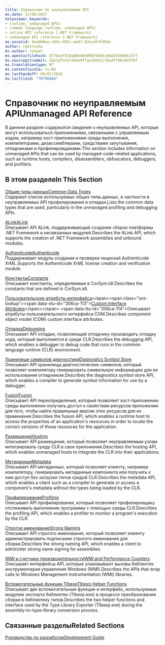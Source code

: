```yaml
---
title: Справочник по неуправляемым API
ms.date: 11/06/2017
helpviewer_keywords:
- runtime, unmanaged APIs
- common language runtime, unmanaged APIs
- native API reference [.NET Framework]
- unmanaged API reference [.NET Framework]
ms.assetid: 9aa000ee-c04c-492c-ae4f-83ecdf4fdbbe
author: rpetrusha
ms.author: ronpet
ms.openlocfilehash: 677bee7319a80e405098f0dd5c8684765806c5f7
ms.sourcegitcommit: d2e1dfa7ef2d4e9ffae3d431cf6a4ffd9c8d378f
ms.translationtype: HT
ms.contentlocale: ru-RU
ms.lasthandoff: 09/07/2019
ms.locfileid: "70796884"
---
```

# <a name="unmanaged-api-reference"></a><span data-ttu-id="306ca-102">Справочник по неуправляемым API</span><span class="sxs-lookup"><span data-stu-id="306ca-102">Unmanaged API Reference</span></span>
<span data-ttu-id="306ca-103">В данном разделе содержатся сведения о неуправляемых API, которые могут использоваться приложениями, связанными с управляемым кодом, например хост-приложениями среды выполнения, компиляторами, дизассемблерами, средствами запутывания, отладчиками и профилировщиками.</span><span class="sxs-lookup"><span data-stu-id="306ca-103">This section includes information on unmanaged APIs that can be used by managed-code-related applications, such as runtime hosts, compilers, disassemblers, obfuscators, debuggers, and profilers.</span></span>  
  
## <a name="in-this-section"></a><span data-ttu-id="306ca-104">В этом разделе</span><span class="sxs-lookup"><span data-stu-id="306ca-104">In This Section</span></span>  
 [<span data-ttu-id="306ca-105">Общие типы данных</span><span class="sxs-lookup"><span data-stu-id="306ca-105">Common Data Types</span></span>](common-data-types-unmanaged-api-reference.md)  
 <span data-ttu-id="306ca-106">Содержит список используемых общих типы данных, в частности в неуправляемых API профилирования и отладки.</span><span class="sxs-lookup"><span data-stu-id="306ca-106">Lists the common data types that are used, particularly in the unmanaged profiling and debugging APIs.</span></span>  
  
 [<span data-ttu-id="306ca-107">ALink</span><span class="sxs-lookup"><span data-stu-id="306ca-107">ALink</span></span>](./alink/index.md)  
 <span data-ttu-id="306ca-108">Описывает API ALink, поддерживающий создание сборок платформы .NET Framework и несвязанных модулей.</span><span class="sxs-lookup"><span data-stu-id="306ca-108">Describes the ALink API, which supports the creation of .NET Framework assemblies and unbound modules.</span></span>  
  
 [<span data-ttu-id="306ca-109">Authenticode</span><span class="sxs-lookup"><span data-stu-id="306ca-109">Authenticode</span></span>](./authenticode/index.md)  
 <span data-ttu-id="306ca-110">Поддерживает модуль создания и проверки лицензий Authenticode XrML.</span><span class="sxs-lookup"><span data-stu-id="306ca-110">Supports the Authenticode XrML license creation and verification module.</span></span>  
  
 [<span data-ttu-id="306ca-111">Константы</span><span class="sxs-lookup"><span data-stu-id="306ca-111">Constants</span></span>](constants-unmanaged-api-reference.md)  
 <span data-ttu-id="306ca-112">Описывает константы, определяемые в CorSym.idl.</span><span class="sxs-lookup"><span data-stu-id="306ca-112">Describes the constants that are defined in CorSym.idl.</span></span>  
  
 <span data-ttu-id="306ca-113">[Пользовательские атрибуты интерфейса](https://docs.microsoft.com/previous-versions/dotnet/netframework-4.0/ms231946(v=vs.100))</span><span class="sxs-lookup"><span data-stu-id="306ca-113">[Custom Interface Attributes](https://docs.microsoft.com/previous-versions/dotnet/netframework-4.0/ms231946(v=vs.100))</span></span>  
 <span data-ttu-id="306ca-114">Описывает атрибуты пользовательского интерфейса COM.</span><span class="sxs-lookup"><span data-stu-id="306ca-114">Describes component object model (COM) custom interface attributes.</span></span>  
  
 [<span data-ttu-id="306ca-115">Отладка</span><span class="sxs-lookup"><span data-stu-id="306ca-115">Debugging</span></span>](./debugging/index.md)  
 <span data-ttu-id="306ca-116">Описывает API отладки, позволяющий отладчику производить отладку кода, который выполняется в среде CLR.</span><span class="sxs-lookup"><span data-stu-id="306ca-116">Describes the debugging API, which enables a debugger to debug code that runs in the common language runtime (CLR) environment.</span></span>  
  
 [<span data-ttu-id="306ca-117">Хранилище символов диагностики</span><span class="sxs-lookup"><span data-stu-id="306ca-117">Diagnostics Symbol Store</span></span>](./diagnostics/index.md)  
 <span data-ttu-id="306ca-118">Описывает API хранилища диагностических символов, который позволяет компилятору генерировать символьную информацию для ее использования отладчиком.</span><span class="sxs-lookup"><span data-stu-id="306ca-118">Describes the diagnostics symbol store API, which enables a compiler to generate symbol information for use by a debugger.</span></span>  
  
 [<span data-ttu-id="306ca-119">Fusion</span><span class="sxs-lookup"><span data-stu-id="306ca-119">Fusion</span></span>](./fusion/index.md)  
 <span data-ttu-id="306ca-120">Описывает API переопределения, который позволяет хост-приложению среды выполнения получать доступ к свойствам ресурсов приложения для того, чтобы найти правильные версии этих ресурсов для их применения.</span><span class="sxs-lookup"><span data-stu-id="306ca-120">Describes the fusion API, which enables a runtime host to access the properties of an application's resources in order to locate the correct versions of those resources for the application.</span></span>  
  
 [<span data-ttu-id="306ca-121">Размещение</span><span class="sxs-lookup"><span data-stu-id="306ca-121">Hosting</span></span>](./hosting/index.md)  
 <span data-ttu-id="306ca-122">Описывает API размещения, который позволяет неуправляемым узлам интегрировать среду CLR в свои приложения.</span><span class="sxs-lookup"><span data-stu-id="306ca-122">Describes the hosting API, which enables unmanaged hosts to integrate the CLR into their applications.</span></span>  
  
 [<span data-ttu-id="306ca-123">Метаданные</span><span class="sxs-lookup"><span data-stu-id="306ca-123">Metadata</span></span>](./metadata/index.md)  
 <span data-ttu-id="306ca-124">Описывает API метаданных, который позволяет клиенту, например компилятору, генерировать метаданные компонента или получать к ним доступ без загрузки типов средой CLR.</span><span class="sxs-lookup"><span data-stu-id="306ca-124">Describes the metadata API, which enables a client such as a compiler to generate or access a component's metadata without the types being loaded by the CLR.</span></span>  
  
 [<span data-ttu-id="306ca-125">Профилирование</span><span class="sxs-lookup"><span data-stu-id="306ca-125">Profiling</span></span>](./profiling/index.md)  
 <span data-ttu-id="306ca-126">Описывает API профилирования, который позволяет профилировщику отслеживать выполнение программы с помощью среды CLR.</span><span class="sxs-lookup"><span data-stu-id="306ca-126">Describes the profiling API, which enables a profiler to monitor a program's execution by the CLR.</span></span>  
  
 [<span data-ttu-id="306ca-127">Строгое именование</span><span class="sxs-lookup"><span data-stu-id="306ca-127">Strong Naming</span></span>](./strong-naming/index.md)  
 <span data-ttu-id="306ca-128">Описывает API строгого именования, который позволяет клиенту администрировать подписание строгого именования для сборки.</span><span class="sxs-lookup"><span data-stu-id="306ca-128">Describes the strong naming API, which enables a client to administer strong name signing for assemblies.</span></span>  

 [<span data-ttu-id="306ca-129">WMI и счетчики производительности</span><span class="sxs-lookup"><span data-stu-id="306ca-129">WMI and Performance Counters</span></span>](wmi/index.md)  
 <span data-ttu-id="306ca-130">Описывает интерфейсы API, которые упаковывают вызовы библиотек инструментария управления Windows (WMI).</span><span class="sxs-lookup"><span data-stu-id="306ca-130">Describes the APIs that wrap calls to Windows Management Instrumentation (WMI) libraries.</span></span>
  
 [<span data-ttu-id="306ca-131">Вспомогательные функции Tlbexp</span><span class="sxs-lookup"><span data-stu-id="306ca-131">Tlbexp Helper Functions</span></span>](./tlbexp/index.md)  
 <span data-ttu-id="306ca-132">Описывает две вспомогательные функции и интерфейс, используемые модулем экспорта библиотек (Tlbexp.exe) в процессе преобразования сборки в библиотеку типов.</span><span class="sxs-lookup"><span data-stu-id="306ca-132">Describes the two helper functions and interface used by the Type Library Exporter (Tlbexp.exe) during the assembly-to-type-library conversion process.</span></span>  
  
## <a name="related-sections"></a><span data-ttu-id="306ca-133">Связанные разделы</span><span class="sxs-lookup"><span data-stu-id="306ca-133">Related Sections</span></span>  
 [<span data-ttu-id="306ca-134">Руководство по разработке</span><span class="sxs-lookup"><span data-stu-id="306ca-134">Development Guide</span></span>](../../../docs/framework/development-guide.md)  
